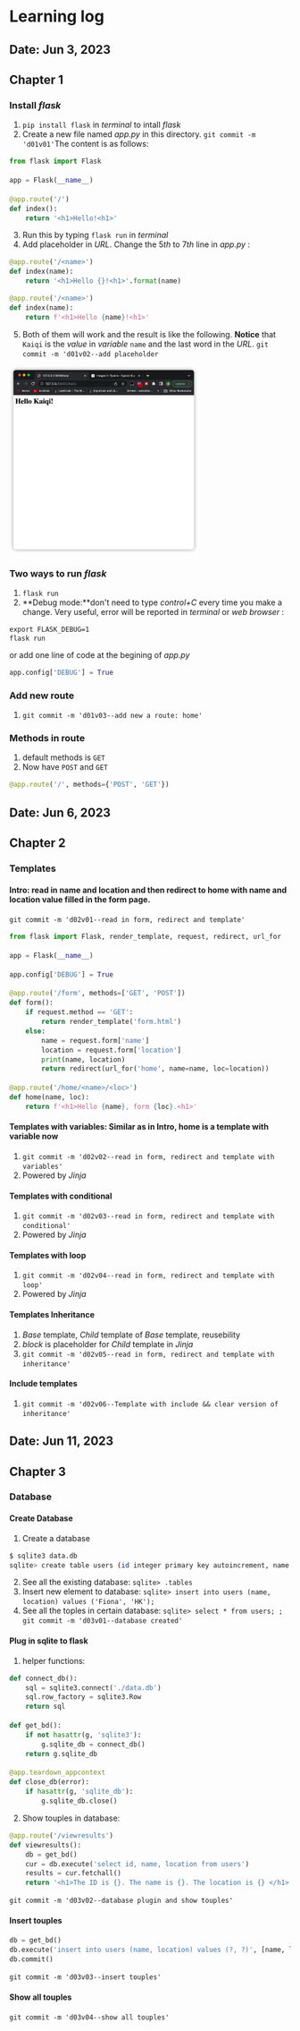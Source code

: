 # Learning log
## Date: Jun 3, 2023
## Chapter 1
### Install *flask* 
1. `pip install flask` in *terminal* to intall *flask*
2. Create a new file named *app.py* in this directory. `git commit -m 'd01v01'`The content is as follows:
```python
from flask import Flask

app = Flask(__name__)

@app.route('/')
def index():
    return '<h1>Hello!<h1>'
```
3. Run this by typing `flask run` in *terminal*
4. Add placeholder in *URL*. Change the $5th$ to $7th$ line in *app.py* :
```python
@app.route('/<name>')
def index(name):
    return '<h1>Hello {}!<h1>'.format(name)
```
```python
@app.route('/<name>')
def index(name):
    return f'<h1>Hello {name}!<h1>'
```
5. Both of them will work and the result is like the following. **Notice** that `Kaiqi` is the *value* in *variable* `name` and the last word in the *URL*. `git commit -m 'd01v02--add placeholder`
<img src="./section1_3/imgs/d01v02.png" alt="img" style="zoom:33%;" />

### Two ways to run *flask*
1. `flask run`
2. **Debug mode:**don't need to type *control+C* every time you make a change. Very useful, error will be reported in *terminal* or *web browser* :
```
export FLASK_DEBUG=1
flask run
```
or add one line of code at the begining of *app.py*
```python
app.config['DEBUG'] = True
```
### Add new route
1. `git commit -m 'd01v03--add new a route: home'`
### Methods in route
1. default methods is `GET`
2. Now have `POST` and `GET`
```python
@app.route('/', methods={'POST', 'GET'})
```
## Date: Jun 6, 2023
## Chapter 2
### Templates
#### Intro: read in name and location and then redirect to home with name and location value filled in the form page.
`git commit -m 'd02v01--read in form, redirect and template'`

```python
from flask import Flask, render_template, request, redirect, url_for

app = Flask(__name__)

app.config['DEBUG'] = True

@app.route('/form', methods=['GET', 'POST'])
def form():
    if request.method == 'GET':
        return render_template('form.html')
    else:
        name = request.form['name']
        location = request.form['location']
        print(name, location)
        return redirect(url_for('home', name=name, loc=location))

@app.route('/home/<name>/<loc>')
def home(name, loc):
    return f'<h1>Hello {name}, form {loc}.<h1>'
```
#### Templates with variables: Similar as in Intro, home is a template with variable now
1. `git commit -m 'd02v02--read in form, redirect and template with variables'`
2. Powered by *Jinja*
#### Templates with conditional
1. `git commit -m 'd02v03--read in form, redirect and template with conditional'`
2. Powered by *Jinja*
#### Templates with loop
1. `git commit -m 'd02v04--read in form, redirect and template with loop'`
2. Powered by *Jinja*
#### Templates Inheritance
1. *Base* template, *Child* template of *Base* template, reusebility
2. *block* is placeholder for *Child* template in *Jinja*
3. `git commit -m 'd02v05--read in form, redirect and template with inheritance'`
#### Include templates
1. `git commit -m 'd02v06--Template with include && clear version of inheritance'`
## Date: Jun 11, 2023
## Chapter 3 
### Database
#### Create Database
1. Create a database
```bash
$ sqlite3 data.db
sqlite> create table users (id integer primary key autoincrement, name text, location text);
```
2. See all the existing database: `sqlite> .tables`
3. Insert new element to database: `sqlite> insert into users (name, location) values ('Fiona', 'HK');`
4. See all the toples in certain database: `sqlite> select * from users;
;`
`git commit -m 'd03v01--database created'`
#### Plug in sqlite to flask
1. helper functions:
```python
def connect_db():
    sql = sqlite3.connect('./data.db')
    sql.row_factory = sqlite3.Row
    return sql

def get_bd():
    if not hasattr(g, 'sqlite3'):
        g.sqlite_db = connect_db()
    return g.sqlite_db

@app.teardown_appcontext
def close_db(error):
    if hasattr(g, 'sqlite_db'):
        g.sqlite_db.close()
```
2. Show touples in database:
```python
@app.route('/viewresults')
def viewresults():
    db = get_bd()
    cur = db.execute('select id, name, location from users')
    results = cur.fetchall()
    return '<h1>The ID is {}. The name is {}. The location is {} </h1>'.format(results[0]['id'], results[0]['name'], results[0]['location'])
```
`git commit -m 'd03v02--database plugin and show touples'`

#### Insert touples
```python
db = get_bd()
db.execute('insert into users (name, location) values (?, ?)', [name, location])
db.commit()
```
`git commit -m 'd03v03--insert touples'`

#### Show all touples
`git commit -m 'd03v04--show all touples'`
